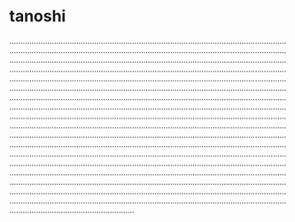 # tanoshi
................................................................................................................................................................................................................................................................................................................................................................................................................................................................................................................................................................................................................................................................................................................................................................................................................................................................................................................................................................................................................................................................................................................................................................................................................................................................................................................................................................................................................................................................................................................................................................................................................................................................................................................................................................................................................................................................................................................................................................................................................................................................................................................................................................................................................................................................................................................................................................................